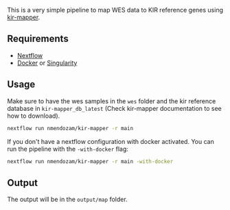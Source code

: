 This is a very simple pipeline to map WES data to KIR reference genes using [kir-mapper](https://github.com/erickcastelli/kir-mapper).

## Requirements
- [Nextflow](https://www.nextflow.io/)
- [Docker](https://www.docker.com/) or [Singularity](https://sylabs.io/docs/)

## Usage
Make sure to have the wes samples in the `wes` folder and the kir reference database in `kir-mapper_db_latest` (Check kir-mapper documentation to see how to download).
```bash
nextflow run nmendozam/kir-mapper -r main
```
If you don't have a nextflow configuration with docker activated. You can run the pipeline with the `-with-docker` flag:
```bash
nextflow run nmendozam/kir-mapper -r main -with-docker
```
## Output
The output will be in the `output/map` folder.